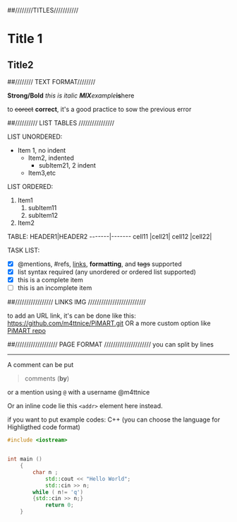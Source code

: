 ##////////TITLES///////////
# Title 1

## Title2

##//////// TEXT FORMAT////////

**Strong/Bold**
_this is italic_
_**MIX**example_**is**here

to ~~corect~~ **correct**, it's a good practice to sow the previous error

##////////// LIST TABLES ////////////////

LIST UNORDERED:
* Item 1, no indent
  * Item2, indented
    * subItem21, 2 indent 
  * Item3,etc
  
LIST ORDERED:
1. Item1
    1. subItem11
    1. subItem12
1.  Item2

TABLE:
HEADER1|HEADER2
-------|-------
cell11 |cell21|
cell12 |cell22|

TASK LIST:
- [x] @mentions, #refs, [links](), **formatting**, and <del>tags</del> supported
- [x] list syntax required (any unordered or ordered list supported)
- [x] this is a complete item
- [ ] this is an incomplete item
 
##///////////////// LINKS IMG ////////////////////////// 
 
 to add an URL link, it's can be done like this:
 https://github.com/m4ttnice/PiMART.git
 OR a more custom option like
 [PiMART repo](https://github.com/m4ttnice/PiMART.git)


##/////////////////// PAGE FORMAT /////////////////////
you can split by lines

---
A comment can be put
>comments (**by**)

or a mention using `@` with a username  @m4ttnice

Or an inline code lie this
`<addr>` element here instead.

if you want to put example codes:
C++ (you can choose the language for Highligthed code format)

```cpp
#include <iostream>


int main ()
	{
		char n ;
			std::cout << "Hello World";
			std::cin >> n;
		while ( n!= 'q')
		{std::cin >> n;}
			return 0;
	}
  ```

